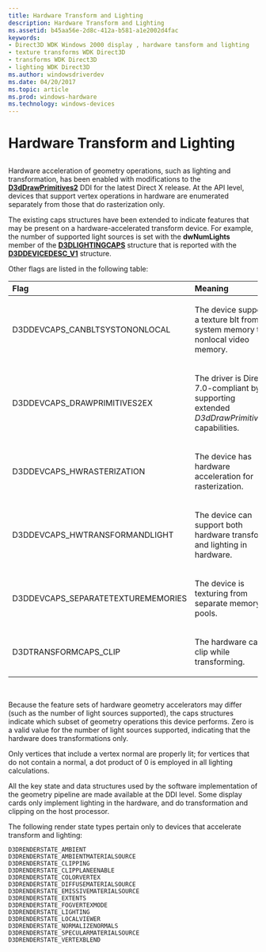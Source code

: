 ```yaml
---
title: Hardware Transform and Lighting
description: Hardware Transform and Lighting
ms.assetid: b45aa56e-2d8c-412a-b581-a1e2002d4fac
keywords:
- Direct3D WDK Windows 2000 display , hardware tansform and lighting
- texture transforms WDK Direct3D
- transforms WDK Direct3D
- lighting WDK Direct3D
ms.author: windowsdriverdev
ms.date: 04/20/2017
ms.topic: article
ms.prod: windows-hardware
ms.technology: windows-devices
---
```


# Hardware Transform and Lighting


## <span id="ddk_hardware_transform_and_lighting_gg"></span><span id="DDK_HARDWARE_TRANSFORM_AND_LIGHTING_GG"></span>


Hardware acceleration of geometry operations, such as lighting and transformation, has been enabled with modifications to the [**D3dDrawPrimitives2**](https://msdn.microsoft.com/library/windows/hardware/ff544704) DDI for the latest Direct X release. At the API level, devices that support vertex operations in hardware are enumerated separately from those that do rasterization only.

The existing caps structures have been extended to indicate features that may be present on a hardware-accelerated transform device. For example, the number of supported light sources is set with the **dwNumLights** member of the [**D3DLIGHTINGCAPS**](https://msdn.microsoft.com/library/windows/hardware/ff548471) structure that is reported with the [**D3DDEVICEDESC\_V1**](https://msdn.microsoft.com/library/windows/hardware/ff544689) structure.

Other flags are listed in the following table:

<table>
<colgroup>
<col width="50%" />
<col width="50%" />
</colgroup>
<thead>
<tr class="header">
<th align="left">Flag</th>
<th align="left">Meaning</th>
</tr>
</thead>
<tbody>
<tr class="odd">
<td align="left"><p>D3DDEVCAPS_CANBLTSYSTONONLOCAL</p></td>
<td align="left"><p>The device supports a texture blt from system memory to nonlocal video memory.</p></td>
</tr>
<tr class="even">
<td align="left"><p>D3DDEVCAPS_DRAWPRIMITIVES2EX</p></td>
<td align="left"><p>The driver is DirectX 7.0-compliant by supporting extended <em>D3dDrawPrimitives2</em> capabilities.</p></td>
</tr>
<tr class="odd">
<td align="left"><p>D3DDEVCAPS_HWRASTERIZATION</p></td>
<td align="left"><p>The device has hardware acceleration for rasterization.</p></td>
</tr>
<tr class="even">
<td align="left"><p>D3DDEVCAPS_HWTRANSFORMANDLIGHT</p></td>
<td align="left"><p>The device can support both hardware transform and lighting in hardware.</p></td>
</tr>
<tr class="odd">
<td align="left"><p>D3DDEVCAPS_SEPARATETEXTUREMEMORIES</p></td>
<td align="left"><p>The device is texturing from separate memory pools.</p></td>
</tr>
<tr class="even">
<td align="left"><p>D3DTRANSFORMCAPS_CLIP</p></td>
<td align="left"><p>The hardware can clip while transforming.</p></td>
</tr>
</tbody>
</table>

 

Because the feature sets of hardware geometry accelerators may differ (such as the number of light sources supported), the caps structures indicate which subset of geometry operations this device performs. Zero is a valid value for the number of light sources supported, indicating that the hardware does transformations only.

Only vertices that include a vertex normal are properly lit; for vertices that do not contain a normal, a dot product of 0 is employed in all lighting calculations.

All the key state and data structures used by the software implementation of the geometry pipeline are made available at the DDI level. Some display cards only implement lighting in the hardware, and do transformation and clipping on the host processor.

The following render state types pertain only to devices that accelerate transform and lighting:

```
D3DRENDERSTATE_AMBIENT
D3DRENDERSTATE_AMBIENTMATERIALSOURCE
D3DRENDERSTATE_CLIPPING
D3DRENDERSTATE_CLIPPLANEENABLE
D3DRENDERSTATE_COLORVERTEX
D3DRENDERSTATE_DIFFUSEMATERIALSOURCE
D3DRENDERSTATE_EMISSIVEMATERIALSOURCE
D3DRENDERSTATE_EXTENTS
D3DRENDERSTATE_FOGVERTEXMODE
D3DRENDERSTATE_LIGHTING
D3DRENDERSTATE_LOCALVIEWER
D3DRENDERSTATE_NORMALIZENORMALS
D3DRENDERSTATE_SPECULARMATERIALSOURCE
D3DRENDERSTATE_VERTEXBLEND
```

 

 





